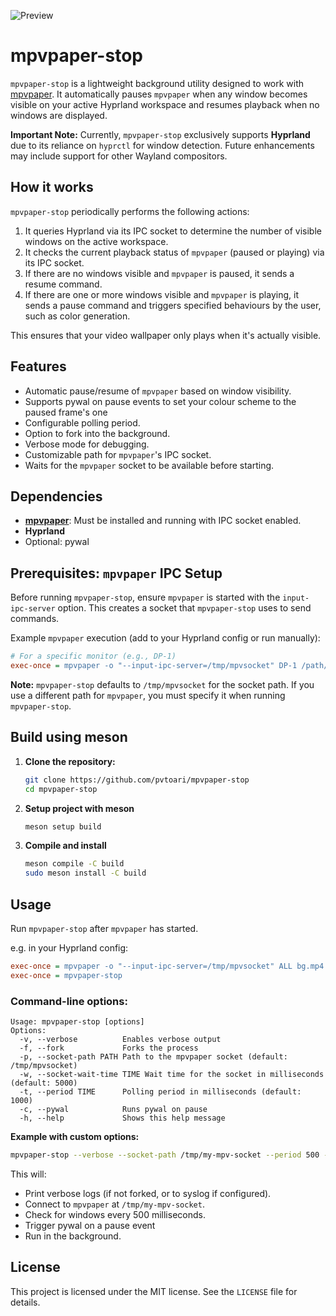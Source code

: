 ![Preview](https://github.com/pvtoari/mpvpaper-stop/blob/master/media/preview.gif)
# mpvpaper-stop

`mpvpaper-stop` is a lightweight background utility designed to work with [mpvpaper](https://github.com/GhostNaN/mpvpaper). It automatically pauses `mpvpaper` when any window becomes visible on your active Hyprland workspace and resumes playback when no windows are displayed.

**Important Note:** Currently, `mpvpaper-stop` exclusively supports **Hyprland** due to its reliance on `hyprctl` for window detection. Future enhancements may include support for other Wayland compositors.

## How it works

`mpvpaper-stop` periodically performs the following actions:
1.  It queries Hyprland via its IPC socket to determine the number of visible windows on the active workspace.
2.  It checks the current playback status of `mpvpaper` (paused or playing) via its IPC socket.
3.  If there are no windows visible and `mpvpaper` is paused, it sends a resume command.
4.  If there are one or more windows visible and `mpvpaper` is playing, it sends a pause command and triggers specified behaviours by the user, such as color generation.

This ensures that your video wallpaper only plays when it's actually visible.

## Features
*   Automatic pause/resume of `mpvpaper` based on window visibility.
*   Supports pywal on pause events to set your colour scheme to the paused frame's one
*   Configurable polling period.
*   Option to fork into the background.
*   Verbose mode for debugging.
*   Customizable path for `mpvpaper`'s IPC socket.
*   Waits for the `mpvpaper` socket to be available before starting.

## Dependencies
*   **[mpvpaper](https://github.com/GhostNaN/mpvpaper)**: Must be installed and running with IPC socket enabled.
*   **Hyprland**
*   Optional: pywal
## Prerequisites: `mpvpaper` IPC Setup

Before running `mpvpaper-stop`, ensure `mpvpaper` is started with the `input-ipc-server` option. This creates a socket that `mpvpaper-stop` uses to send commands.

Example `mpvpaper` execution (add to your Hyprland config or run manually):

```ini
# For a specific monitor (e.g., DP-1)
exec-once = mpvpaper -o "--input-ipc-server=/tmp/mpvsocket" DP-1 /path/to/your/video.mp4
```

**Note:** `mpvpaper-stop` defaults to `/tmp/mpvsocket` for the socket path. If you use a different path for `mpvpaper`, you must specify it when running `mpvpaper-stop`.

## Build using meson

1.  **Clone the repository:**
    ```bash
    git clone https://github.com/pvtoari/mpvpaper-stop
    cd mpvpaper-stop
    ```

2.  **Setup project with meson**
    ```bash
    meson setup build
    ```

3.  **Compile and install**
    ```bash
    meson compile -C build
    sudo meson install -C build
    ```

## Usage

Run `mpvpaper-stop` after `mpvpaper` has started.

e.g. in your Hyprland config:
```ini
exec-once = mpvpaper -o "--input-ipc-server=/tmp/mpvsocket" ALL bg.mp4
exec-once = mpvpaper-stop
```

### Command-line options:

```
Usage: mpvpaper-stop [options]
Options:
  -v, --verbose          Enables verbose output
  -f, --fork             Forks the process
  -p, --socket-path PATH Path to the mpvpaper socket (default: /tmp/mpvsocket)
  -w, --socket-wait-time TIME Wait time for the socket in milliseconds (default: 5000)
  -t, --period TIME      Polling period in milliseconds (default: 1000)
  -c, --pywal	         Runs pywal on pause
  -h, --help             Shows this help message
```

**Example with custom options:**
```bash
mpvpaper-stop --verbose --socket-path /tmp/my-mpv-socket --period 500 --pywal --fork 
```

This will:
*   Print verbose logs (if not forked, or to syslog if configured).
*   Connect to `mpvpaper` at `/tmp/my-mpv-socket`.
*   Check for windows every 500 milliseconds.
*   Trigger pywal on a pause event
*   Run in the background.

## License
This project is licensed under the MIT license. See the `LICENSE` file for details.
